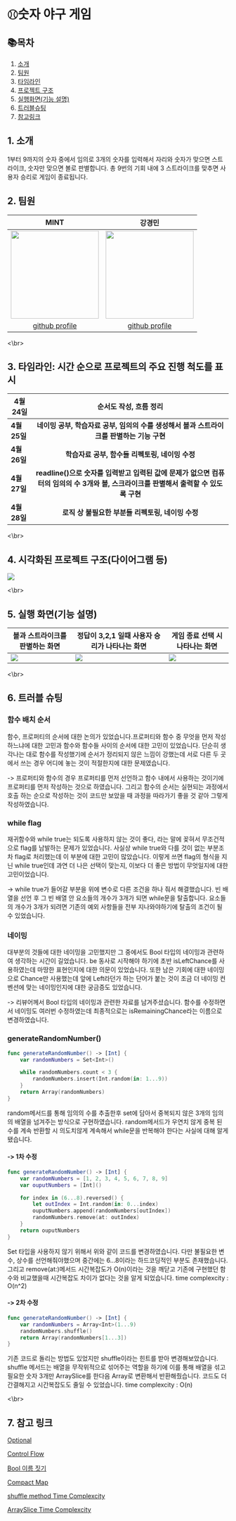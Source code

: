 # ⚾︎숫자 야구 게임
## 📚목차
1. [소개](#1-소개)
2. [팀원](#2-팀원)
3. [타임라인](#3-타임라인)
4. [프로젝트 구조](#4-프로젝트-구조)
5. [실행화면(기능 설명)](#5-실행-화면기능-설명)
6. [트러블슈팅](#6-트러블-슈팅)
7. [참고링크](#7-참고-링크)


## 1. 소개
1부터 9까지의 숫자 중에서 임의로 3개의 숫자를 입력해서
자리와 숫자가 맞으면 스트라이크, 숫자만 맞으면 볼로 판별합니다. 
총 9번의 기회 내에 3 스트라이크를 맞추면 사용자 승리로 게임이 종료됩니다. 


## 2. 팀원

| MINT | 강경민 |
| -------- | -------- | 
|   <Img src = "https://i.imgur.com/ySVlJwk.jpg" width="200" height="200"/>  |  <Img src = "https://i.imgur.com/OSeygFq.png" width="200" height="200"/> |
| <center>[github profile](https://github.com/mint3382)</center>  | <center>[github profile](https://github.com/YaRkyungmin)</center>     |

<\br>

## 3. 타임라인: 시간 순으로 프로젝트의 주요 진행 척도를 표시



| 4월 24일 | 순서도 작성, 흐름 정리  |
| ---- | --------------------------------------------------------------------------------------------------------------------------------- |
| **4월 25일** | <center>**네이밍 공부, 학습자료 공부, 임의의 수를 생성해서 볼과 스트라이크를 판별하는 기능 구현**</center> |
| **4월 26일** | <center>**학습자료 공부, 함수들 리펙토링, 네이밍 수정**</center> |
| **4월 27일** | <center>**readline()으로 숫자를 입력받고 입력된 값에 문제가 없으면 컴퓨터의 임의의 수 3개와 볼, 스크라이크를 판별해서 출력할 수 있도록 구현**</center> |
| **4월 28일** | <center>**로직 상 불필요한 부분들 리펙토링, 네이밍 수정**</center> |

<\br>


## 4. 시각화된 프로젝트 구조(다이어그램 등)
![](https://i.imgur.com/zwtZfQV.png)

<\br>

## 5. 실행 화면(기능 설명)

| 볼과 스트라이크를 판별하는 화면 | 정답이 3,2,1 일때 사용자 승리가 나타나는 화면 | 게임 종료 선택 시 나타나는 화면 |
| -------- | -------- | -------- |
| ![](https://i.imgur.com/lzen1LZ.gif)| ![](https://i.imgur.com/MPVZKuu.gif) | ![](https://i.imgur.com/kM6F6aS.gif) |


<\br>

## 6. 트러블 슈팅

### 함수 배치 순서
함수, 프로퍼티의 순서에 대한 논의가 있었습니다.프로퍼티와 함수 중 무엇을 먼저 작성하느냐에 대한 고민과 함수와 함수들 사이의 순서에 대한 고민이 있었습니다. 단순히 생각나는 대로 함수를 작성했기에 순서가 정리되지 않은 느낌이 강했는데 서로 다른 두 곳에서 쓰는 경우 어디에 놓는 것이 적절한지에 대한 문제였습니다. 

-> 프로퍼티와 함수의 경우 프로퍼티를 먼저 선언하고 함수 내에서 사용하는 것이기에 프로퍼티를 먼저 작성하는 것으로 하였습니다. 그리고 함수의 순서는 실현되는 과정에서 호출 하는 순으로 작성하는 것이 코드만 보았을 때 과정을 따라가기 좋을 것 같아 그렇게 작성하였습니다. 

### while flag
재귀함수와 while true는 되도록 사용하지 않는 것이 좋다, 라는 말에 꽂혀서 무조건적으로 flag를 남발하는 문제가 있었습니다. 사실상 while true와 다를 것이 없는 부분조차 flag로 처리했는데 이 부분에 대한 고민이 많았습니다. 이렇게 쓰면 flag의 형식을 지닌 while true인데 과연 더 나은 선택이 맞는지, 이보다 더 좋은 방법이 무엇일지에 대한 고민이었습니다. 

-> while true가 들어갈 부분을 위에 변수로 다른 조건을 하나 줘서 해결했습니다. 빈 배열을 선언 후 그 빈 배열 안 요소들의 개수가 3개가 되면 while문을 탈출합니다. 요소들의 개수가 3개가 되려면 기존의 예외 사항들을 전부 지나와야하기에 탈출의 조건이 될 수 있었습니다. 

### 네이밍
대부분의 것들에 대한 네이밍을 고민했지만 그 중에서도 Bool 타입의 네이밍과 관련하여 생각하는 시간이 길었습니다. be 동사로 시작해야 하기에 초반 isLeftChance를 사용하였는데 마땅한 표현인지에 대한 의문이 있었습니다. 또한 남은 기회에 대한 네이밍으로 Chance만 사용했는데 앞에 Left라던가 하는 단어가 붙는 것이 조금 더 네이밍 컨벤션에 맞는 네이밍인지에 대한 궁금증도 있었습니다. 

-> 리뷰어께서 Bool 타입의 네이밍과 관련한 자료를 남겨주셨습니다. 함수를 수정하면서 네이밍도 여러번 수정하였는데 최종적으로는 isRemainingChance라는 이름으로 변경하였습니다.

### generateRandomNumber()
```swift
func generateRandomNumber() -> [Int] {
    var randomNumbers = Set<Int>()

    while randomNumbers.count < 3 {
        randomNumbers.insert(Int.random(in: 1...9))
    }
    return Array(randomNumbers)
}
```
random메서드를 통해 임의의 수를 추출한후 set에 담아서 중복되지 않은 3개의 임의의 배열을 넘겨주는 방식으로 구현하였습니다. random메서드가 우연치 않게 중복 된 수를 계속 반환할 시 의도치않게 계속해서 while문을 반복해야 한다는 사실에 대해 알게 됐습니다.


#### -> 1차 수정 

```swift
func generateRandomNumber() -> [Int] {
    var randomNumbers = [1, 2, 3, 4, 5, 6, 7, 8, 9]
    var ouputNumbers = [Int]()

    for index in (6...8).reversed() {
        let outIndex = Int.random(in: 0...index)
        ouputNumbers.append(randomNumbers[outIndex])
        randomNumbers.remove(at: outIndex)
    }
    return ouputNumbers
}
```
Set 타입을 사용하지 않기 위해서 위와 같이 코드를 변경하였습니다. 다만 불필요한 변수, 상수를 선언해줘야했으며 중간에는 6...8이라는 하드코딩적인 부분도 존재했습니다. 그리고 remove(at:)메서드 시간복잡도가 O(n)이라는 것을 깨닫고 기존에 구현했던 함수와 비교했을때 시간복잡도 차이가 없다는 것을 알게 되었습니다. 
time complexcity : O(n^2)

#### -> 2차 수정
```swift
func generateRandomNumber() -> [Int] {
    var randomNumbers = Array<Int>(1...9)
    randomNumbers.shuffle()
    return Array(randomNumbers[1...3])
}
```
기존 코드로 돌리는 방법도 있었지만 shuffle이라는 힌트를 받아 변경해보았습니다. shuffle 메서드는 배열을 무작위적으로 섞어주는 역할을 하기에 이를 통해 배열을 섞고 필요한 숫자 3개만 ArraySlice를 한다음 Array로 변환해서 반환해줬습니다. 코드도 더 간결해지고 시간복잡도도 줄일 수 있었습니다.
time complexcity : O(n)

<\br>

## 7. 참고 링크
[Optional](https://github.com/apple/swift/blob/main/stdlib/public/core/Optional.swift)

[Control Flow](https://docs.swift.org/swift-book/documentation/the-swift-programming-language/controlflow/#Switch)

[Bool 이름 짓기](https://soojin.ro/blog/naming-boolean-variables)

[Compact Map](https://developer.apple.com/documentation/swift/sequence/compactmap(_:))

[shuffle method Time Complexcity](https://hyerios.tistory.com/18)

[ArraySlice Time Complexcity](https://swiftdoc.org/v5.1/type/arrayslice/)
